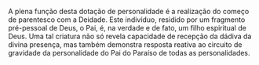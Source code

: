 ﻿A plena função desta dotação de personalidade é a realização do começo de parentesco com a Deidade. Este indivíduo, residido por um fragmento pré-pessoal de Deus, o Pai, é, na verdade e de fato, um filho espiritual de Deus. Uma tal criatura não só revela capacidade de recepção da dádiva da divina presença, mas também demonstra resposta reativa ao circuito de gravidade da personalidade do Pai do Paraíso de todas as personalidades.